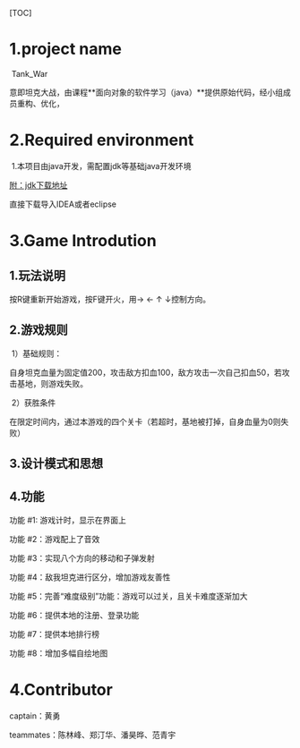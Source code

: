 [TOC]



# 1.project name 

​	Tank_War

​	意即坦克大战，由课程**面向对象的软件学习（java）**提供原始代码，经小组成员重构、优化，

# 2.Required environment

​	1.本项目由java开发，需配置jdk等基础java开发环境

[	附：jdk下载地址](https://www.oracle.com/technetwork/java/javase/downloads/jdk8-downloads-2133151.html)

直接下载导入IDEA或者eclipse



# 3.Game Introdution

## 1.玩法说明

按R键重新开始游戏，按F键开火，用→ ← ↑ ↓控制方向。



## 2.游戏规则

​	1）基础规则：

自身坦克血量为固定值200，攻击敌方扣血100，敌方攻击一次自己扣血50，若攻击基地，则游戏失败。

​	2）获胜条件

​	在限定时间内，通过本游戏的四个关卡（若超时，基地被打掉，自身血量为0则失败）



## 3.设计模式和思想





## 4.功能

功能 #1:  游戏计时，显示在界面上

功能 #2：游戏配上了音效

功能 #3：实现八个方向的移动和子弹发射

功能 #4：敌我坦克进行区分，增加游戏友善性

功能 #5：完善“难度级别”功能：游戏可以过关，且关卡难度逐渐加大

功能 #6：提供本地的注册、登录功能

功能 #7：提供本地排行榜

功能 #8：增加多幅自绘地图





# 4.Contributor

captain：黄勇

teammates：陈林峰、郑汀华、潘昊晔、范青宇